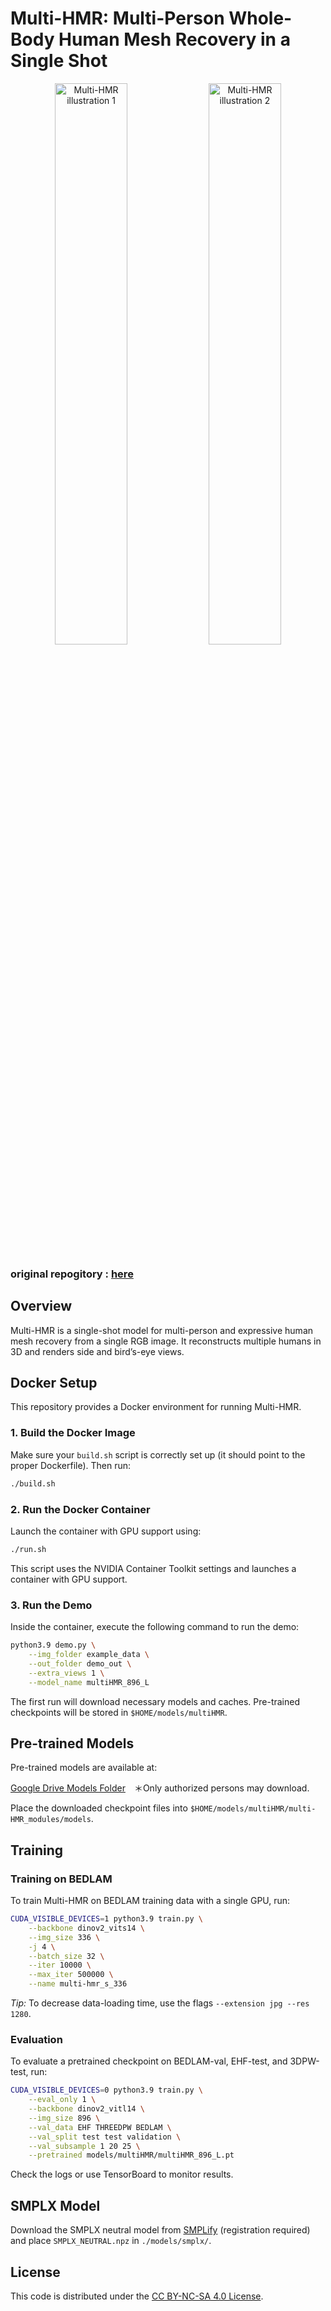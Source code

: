 # Multi-HMR: Multi-Person Whole-Body Human Mesh Recovery in a Single Shot

<p align="center">
  <img src="assets/visu1.gif" alt="Multi-HMR illustration 1" width="48%"/>
  <img src="assets/visu2.gif" alt="Multi-HMR illustration 2" width="48%"/>
</p>

### original repogitory : [here](https://github.com/naver/multi-hmr)

## Overview

Multi-HMR is a single-shot model for multi-person and expressive human mesh recovery from a single RGB image. It reconstructs multiple humans in 3D and renders side and bird’s-eye views.

## Docker Setup

This repository provides a Docker environment for running Multi-HMR.

### 1. Build the Docker Image

Make sure your `build.sh` script is correctly set up (it should point to the proper Dockerfile). Then run:

```bash
./build.sh
```

### 2. Run the Docker Container

Launch the container with GPU support using:

```bash
./run.sh
```

This script uses the NVIDIA Container Toolkit settings and launches a container with GPU support.

### 3. Run the Demo

Inside the container, execute the following command to run the demo:

```bash
python3.9 demo.py \
    --img_folder example_data \
    --out_folder demo_out \
    --extra_views 1 \
    --model_name multiHMR_896_L
```

The first run will download necessary models and caches. Pre-trained checkpoints will be stored in `$HOME/models/multiHMR`.

## Pre-trained Models

Pre-trained models are available at:

[Google Drive Models Folder](https://drive.google.com/drive/u/0/folders/1I00Nx9x6pzk3lG63Nj49ympRK2KCFVYV)　＊Only authorized persons may download.

Place the downloaded checkpoint files into `$HOME/models/multiHMR/multi-HMR_modules/models`.

## Training

### Training on BEDLAM
To train Multi-HMR on BEDLAM training data with a single GPU, run:

```bash
CUDA_VISIBLE_DEVICES=1 python3.9 train.py \
    --backbone dinov2_vits14 \
    --img_size 336 \
    -j 4 \
    --batch_size 32 \
    --iter 10000 \
    --max_iter 500000 \
    --name multi-hmr_s_336
```

*Tip:* To decrease data-loading time, use the flags `--extension jpg --res 1280`.

### Evaluation
To evaluate a pretrained checkpoint on BEDLAM-val, EHF-test, and 3DPW-test, run:

```bash
CUDA_VISIBLE_DEVICES=0 python3.9 train.py \
    --eval_only 1 \
    --backbone dinov2_vitl14 \
    --img_size 896 \
    --val_data EHF THREEDPW BEDLAM \
    --val_split test test validation \
    --val_subsample 1 20 25 \
    --pretrained models/multiHMR/multiHMR_896_L.pt
```

Check the logs or use TensorBoard to monitor results.

## SMPLX Model

Download the SMPLX neutral model from [SMPLify](http://smplify.is.tue.mpg.de) (registration required) and place `SMPLX_NEUTRAL.npz` in `./models/smplx/`.

## License

This code is distributed under the [CC BY-NC-SA 4.0 License](Multi-HMR_License.txt).
